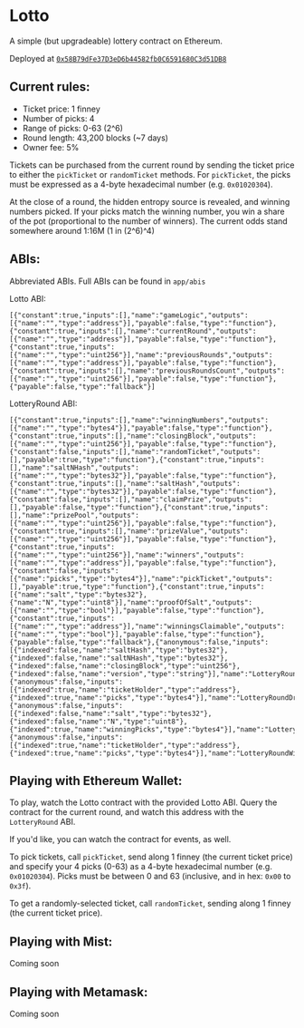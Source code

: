 # Lotto

A simple (but upgradeable) lottery contract on Ethereum.

Deployed at [`0x58B79dFe37D3eD6b44582fb0C6591680C3d51DB8`](https://etherscan.io/address/0x58B79dFe37D3eD6b44582fb0C6591680C3d51DB8)

## Current rules:

- Ticket price: 1 finney
- Number of picks: 4
- Range of picks: 0-63 (2^6)
- Round length: 43,200 blocks (~7 days)
- Owner fee: 5%

Tickets can be purchased from the current round by sending the ticket price to either the `pickTicket` or `randomTicket` methods.  For `pickTicket`, the picks must be expressed as a 4-byte hexadecimal number (e.g. `0x01020304`).

At the close of a round, the hidden entropy source is revealed, and winning numbers picked.  If your picks match the winning number, you win a share of the pot (proportional to the number of winners).  The current odds stand somewhere around 1:16M (1 in (2^6)^4)

## ABIs:

Abbreviated ABIs.  Full ABIs can be found in `app/abis`

Lotto ABI:  
```
[{"constant":true,"inputs":[],"name":"gameLogic","outputs":[{"name":"","type":"address"}],"payable":false,"type":"function"},{"constant":true,"inputs":[],"name":"currentRound","outputs":[{"name":"","type":"address"}],"payable":false,"type":"function"},{"constant":true,"inputs":[{"name":"","type":"uint256"}],"name":"previousRounds","outputs":[{"name":"","type":"address"}],"payable":false,"type":"function"},{"constant":true,"inputs":[],"name":"previousRoundsCount","outputs":[{"name":"","type":"uint256"}],"payable":false,"type":"function"},{"payable":false,"type":"fallback"}]
```

LotteryRound ABI: 
```
[{"constant":true,"inputs":[],"name":"winningNumbers","outputs":[{"name":"","type":"bytes4"}],"payable":false,"type":"function"},{"constant":true,"inputs":[],"name":"closingBlock","outputs":[{"name":"","type":"uint256"}],"payable":false,"type":"function"},{"constant":false,"inputs":[],"name":"randomTicket","outputs":[],"payable":true,"type":"function"},{"constant":true,"inputs":[],"name":"saltNHash","outputs":[{"name":"","type":"bytes32"}],"payable":false,"type":"function"},{"constant":true,"inputs":[],"name":"saltHash","outputs":[{"name":"","type":"bytes32"}],"payable":false,"type":"function"},{"constant":false,"inputs":[],"name":"claimPrize","outputs":[],"payable":false,"type":"function"},{"constant":true,"inputs":[],"name":"prizePool","outputs":[{"name":"","type":"uint256"}],"payable":false,"type":"function"},{"constant":true,"inputs":[],"name":"prizeValue","outputs":[{"name":"","type":"uint256"}],"payable":false,"type":"function"},{"constant":true,"inputs":[{"name":"","type":"uint256"}],"name":"winners","outputs":[{"name":"","type":"address"}],"payable":false,"type":"function"},{"constant":false,"inputs":[{"name":"picks","type":"bytes4"}],"name":"pickTicket","outputs":[],"payable":true,"type":"function"},{"constant":true,"inputs":[{"name":"salt","type":"bytes32"},{"name":"N","type":"uint8"}],"name":"proofOfSalt","outputs":[{"name":"","type":"bool"}],"payable":false,"type":"function"},{"constant":true,"inputs":[{"name":"","type":"address"}],"name":"winningsClaimable","outputs":[{"name":"","type":"bool"}],"payable":false,"type":"function"},{"payable":false,"type":"fallback"},{"anonymous":false,"inputs":[{"indexed":false,"name":"saltHash","type":"bytes32"},{"indexed":false,"name":"saltNHash","type":"bytes32"},{"indexed":false,"name":"closingBlock","type":"uint256"},{"indexed":false,"name":"version","type":"string"}],"name":"LotteryRoundStarted","type":"event"},{"anonymous":false,"inputs":[{"indexed":true,"name":"ticketHolder","type":"address"},{"indexed":true,"name":"picks","type":"bytes4"}],"name":"LotteryRoundDraw","type":"event"},{"anonymous":false,"inputs":[{"indexed":false,"name":"salt","type":"bytes32"},{"indexed":false,"name":"N","type":"uint8"},{"indexed":true,"name":"winningPicks","type":"bytes4"}],"name":"LotteryRoundCompleted","type":"event"},{"anonymous":false,"inputs":[{"indexed":true,"name":"ticketHolder","type":"address"},{"indexed":true,"name":"picks","type":"bytes4"}],"name":"LotteryRoundWinner","type":"event"}]
```

## Playing with Ethereum Wallet:

To play, watch the Lotto contract with the provided Lotto ABI.  Query the contract for the current round, and watch this address with the `LotteryRound` ABI.

If you'd like, you can watch the contract for events, as well.

To pick tickets, call `pickTicket`, send along 1 finney (the current ticket price) and specify your 4 picks (0-63) as a 4-byte hexadecimal number (e.g. `0x01020304`).  Picks must be between 0 and 63 (inclusive, and in hex: `0x00` to `0x3f`).

To get a randomly-selected ticket, call `randomTicket`, sending along 1 finney (the current ticket price).

## Playing with Mist:

Coming soon

## Playing with Metamask:

Coming soon
